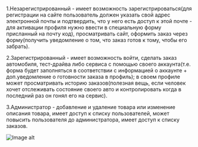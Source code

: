 1.Незарегистрированный - имеет возможность зарегистрироваться(для регистрации на сайте пользователь должен указать свой адрес электронной почты и подтвердить, что у него есть доступ к этой почте - для активации профиля нужно ввести в специальную форму присланный на почту код), просматривать сайт, оформить заказ через форму(получить уведомление о том, что заказ готов к тому, чтобы его забрать).

2.Зарегистрированный - имеет возможность войти, сделать заказ автомобиля, тест-драйва либо сервиса с помощью своего аккаунта(т.е. форма будет заполняться в соответствии с информацией о аккаунте + доп.уведомление о готовности заказа в профиль); в своем профиле может просматривать историю заказов(полезная вещь, если человек хочет отслеживать состояние своего авто и контролировать когда в последний раз он гонял его на сервис).

3.Администратор - добавление и удаление товара или изменение описания товара, имеет доступ к списку пользователей, может повысить пользователя до администратора, имеет доступ к списку заказов.

![Image alt](https://github.com/{temich719}/{mercedes}/raw/{master}/{src/main/webapp/img}/back.jpg)
